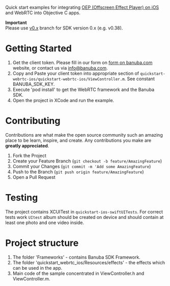 Quick start examples for integrating [OEP (Offscreen Effect Player) on iOS](https://docs.banuba.com/face-ar-sdk/ios/ios_getting_started) and WebRTC into Objective C apps.

**Important**  
Please use [v0.x](../../tree/v0.x) branch for SDK version 0.x (e.g. v0.38).

# Getting Started

1. Get the client token. Please fill in our form on [form on banuba.com](https://www.banuba.com/face-filters-sdk) website, or contact us via [info@banuba.com](mailto:info@banuba.com).
2. Copy and Paste your client token into appropriate section of `quickstart-webrtc-ios/quickstart-webrtc-ios/ViewController.m`. See constant BANUBA_SDK_KEY.
3. Execute 'pod install' to get the WebRTC framework and the Banuba SDK.
4. Open the project in XCode and run the example.

# Contributing

Contributions are what make the open source community such an amazing place to be learn, inspire, and create. Any contributions you make are **greatly appreciated**.

1. Fork the Project
2. Create your Feature Branch (`git checkout -b feature/AmazingFeature`)
3. Commit your Changes (`git commit -m 'Add some AmazingFeature`)
4. Push to the Branch (`git push origin feature/AmazingFeature`)
5. Open a Pull Request

# Testing

The project contains XCUITest in `quickstart-ios-swiftUITests`. For correct tests work `UItest` album should be created on device and should contain at least one photo and one video inside.

# Project structure

1. The folder 'Frameworks' - contains Banuba SDK Framework.
2. The folder 'quickstart_webrtc_ios/Resources/effects' - the effects which can be used in the app.
3. Main code of the sample concentrated in ViewController.h and ViewController.m.